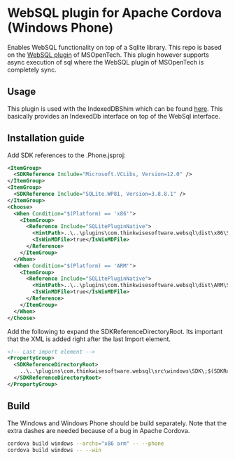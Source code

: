# WebSQL plugin for Apache Cordova (Windows Phone)
Enables WebSQL functionality on top of a Sqlite library. This repo is based on the [WebSQL plugin](https://github.com/MSOpenTech/cordova-plugin-websql) of MSOpenTech. This plugin however supports async execution of sql where the WebSQL plugin of MSOpenTech is completely sync.

## Usage
This plugin is used with the IndexedDBShim which can be found [here](https://github.com/axemclion/IndexedDBShim). This basically provides an IndexedDb interface on top of the WebSql interface.

## Installation guide
Add SDK references to the .Phone.jsproj:
```xml
<ItemGroup>
  <SDKReference Include="Microsoft.VCLibs, Version=12.0" />
</ItemGroup>
<ItemGroup>
  <SDKReference Include="SQLite.WP81, Version=3.8.8.1" />
</ItemGroup>
<Choose>
  <When Condition="$(Platform) == 'x86'">
    <ItemGroup>
      <Reference Include="SQLitePluginNative">
        <HintPath>..\..\plugins\com.thinkwisesoftware.websql\dist\x86\SQLitePluginNative.winmd</HintPath>
        <IsWinMDFile>true</IsWinMDFile>
      </Reference>
    </ItemGroup>
  </When>
  <When Condition="$(Platform) == 'ARM'">
    <ItemGroup>
      <Reference Include="SQLitePluginNative">
        <HintPath>..\..\plugins\com.thinkwisesoftware.websql\dist\ARM\SQLitePluginNative.winmd</HintPath>
        <IsWinMDFile>true</IsWinMDFile>
      </Reference>
    </ItemGroup>
  </When>
</Choose>
```
Add the following to expand the SDKReferenceDirectoryRoot. Its important that the XML is added right after the last Import element.
```xml
<!-- Last import element -->
<PropertyGroup>
  <SDKReferenceDirectoryRoot>
    ..\..\plugins\com.thinkwisesoftware.websql\src\windows\SDK\;$(SDKReferenceDirectoryRoot);
  </SDKReferenceDirectoryRoot>
</PropertyGroup>
```
## Build
The Windows and Windows Phone should be build separately. Note that the extra dashes are needed because of a bug in Apache Cordova.
```bash
cordova build windows --archs="x86 arm" -- --phone
cordova build windows -- --win
```
